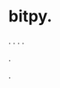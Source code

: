# bitpy.
.
.
.
.












.






















































.
























